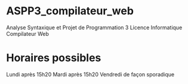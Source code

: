 # ASPP3_compilateur_web
Analyse Syntaxique et Projet de Programmation 3 Licence Informatique Compilateur Web

Horaires possibles 
=================

Lundi après 15h20
Mardi après 15h20
Vendredi de façon sporadique

